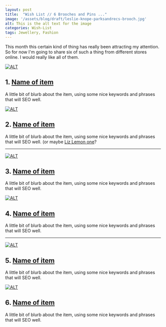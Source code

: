 ```yaml
---
layout: post
title:  "Wish List // 6 Brooches and Pins ..."
image: '/assets/blog/draft/leslie-knope-parksandrecs-brooch.jpg'
alt: This is the alt text for the image
categories: Wish-List
tags: Jewellery, Fashion
---
```


This month this certain kind of thing has really been attracting my attention. So for now I'm going to share six of such a thing from different stores online. I would really like all of them.

<div class="row">
	<div class="col-md-6">
		<a href="https://www.etsy.com/listing/61584138/book-brooch-available-in-8-different" title=""><img src="/assets/blog/draft/open-book-wooden-brooch.jpg" alt="ALT"></a>
		<h2>1. <a href="https://www.etsy.com/listing/61584138/book-brooch-available-in-8-different">Name of item</a></h2>
		<p>A little bit of blurb about the item, using some nice keywords and phrases that will SEO well.</p>
	</div>
	<div class="col-md-6">
		<a href="http://shopkategabrielle.com/collections/brooches/products/leslie-knope-brooch-1" title=""><img src="/assets/blog/draft/leslie-knope-parksandrecs-brooch.jpg" alt="ALT"></a>
		<h2>2. <a href="http://shopkategabrielle.com/collections/brooches/products/leslie-knope-brooch-1">Name of item</a></h2>
		<p>A little bit of blurb about the item, using some nice keywords and phrases that will SEO well. (or maybe <a href="http://shopkategabrielle.com/collections/brooches/products/liz-lemon-brooch-1)" title="">Liz Lemon one</a>?</p>
	</div>
</div>

* * *

<div class="row">
	<div class="col-md-6">
		<a href="https://www.etsy.com/listing/201633708/tea-and-books-wooden-brooch-pin-badge" title=""><img src="/assets/blog/draft/drink-tea-read-books-wooden-brooch.jpg" alt="ALT"></a>
		<h2>3. <a href="https://www.etsy.com/listing/201633708/tea-and-books-wooden-brooch-pin-badge">Name of item</a></h2>
		<p>A little bit of blurb about the item, using some nice keywords and phrases that will SEO well.</p>
	</div>
	<div class="col-md-6">
		<a href="http://shoptuesday.com/collections/pins/products/girls-pennant-pin" title=""><img src="/assets/blog/draft/rose-gold-girls-pin.jpg" alt="ALT"></a>
		<h2>4. <a href="http://shoptuesday.com/collections/pins/products/girls-pennant-pin">Name of item</a></h2>
		<p>A little bit of blurb about the item, using some nice keywords and phrases that will SEO well.</p>
	</div>
</div>

* * *

<div class="row">
	<div class="col-md-6">
		<a href="http://www.notonthehighstreet.com/katerowlandillustration/product/feminist-illustrated-wooden-brooch" title=""><img src="/assets/blog/draft/feminist-heart-star-wooden-brooch.jpg" alt="ALT"></a>
		<h2>5. <a href="http://www.notonthehighstreet.com/katerowlandillustration/product/feminist-illustrated-wooden-brooch">Name of item</a></h2>
		<p>A little bit of blurb about the item, using some nice keywords and phrases that will SEO well.</p>
	</div>
	<div class="col-md-6">
		<a href="http://hannahzakari.co.uk/collections/hug-a-porcupine/products/audrey-jeanne-pink-cat-lying-down-brooch" title=""><img src="/assets/blog/draft/gold-pink-cat-pin.jpg" alt="ALT"></a>
		<h2>6. <a href="http://hannahzakari.co.uk/collections/hug-a-porcupine/products/audrey-jeanne-pink-cat-lying-down-brooch">Name of item</a></h2>
		<p>A little bit of blurb about the item, using some nice keywords and phrases that will SEO well.</p>
	</div>
</div>
